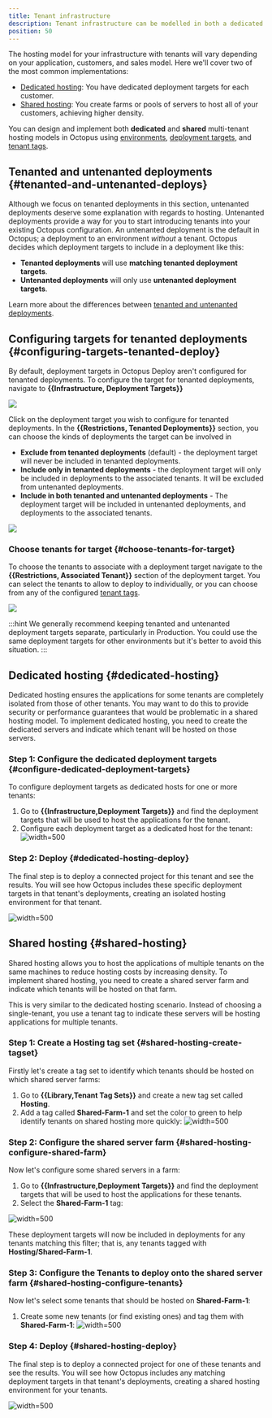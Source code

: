 ```yaml
---
title: Tenant infrastructure
description: Tenant infrastructure can be modelled in both a dedicated or shared way in Octopus using environments, deployment targets, and tenant tags.
position: 50
---
```


The hosting model for your infrastructure with tenants will vary depending on your application, customers, and sales model. Here we'll cover two of the most common implementations:

- [Dedicated hosting](#dedicated-hosting): You have dedicated deployment targets for each customer.
- [Shared hosting](#shared-hosting): You create farms or pools of servers to host all of your customers, achieving higher density.

You can design and implement both **dedicated** and **shared** multi-tenant hosting models in Octopus using [environments](/docs/infrastructure/environments/index.md), [deployment targets](/docs/infrastructure/index.md), and [tenant tags](/docs/tenants/tenant-tags.md).

## Tenanted and untenanted deployments {#tenanted-and-untenanted-deploys}

Although we focus on tenanted deployments in this section, untenanted deployments deserve some explanation with regards to hosting. Untenanted deployments provide a way for you to start introducing tenants into your existing Octopus configuration. An untenanted deployment is the default in Octopus; a deployment to an environment *without* a tenant. Octopus decides which deployment targets to include in a deployment like this:

- **Tenanted deployments** will use **matching tenanted deployment targets**.
- **Untenanted deployments** will only use **untenanted deployment targets**.

Learn more about the differences between [tenanted and untenanted deployments](/docs/tenants/index.md#tenanted-and-untenanted-deployments).

## Configuring targets for tenanted deployments {#configuring-targets-tenanted-deploy}

By default, deployment targets in Octopus Deploy aren't configured for tenanted deployments.  To configure the target for tenanted deployments, navigate to **{{Infrastructure, Deployment Targets}}**

![](images/octopus-deployment-targets.png)

Click on the deployment target you wish to configure for tenanted deployments. In the **{{Restrictions, Tenanted Deployments}}** section, you can choose the kinds of deployments the target can be involved in

- **Exclude from tenanted deployments** (default) - the deployment target will never be included in tenanted deployments.
- **Include only in tenanted deployments** - the deployment target will only be included in deployments to the associated tenants. It will be excluded from untenanted deployments.
- **Include in both tenanted and untenanted deployments** - The deployment target will be included in untenanted deployments, and deployments to the associated tenants.

![](images/target-restrictions-tenant-deployments.png)

### Choose tenants for target {#choose-tenants-for-target}

To choose the tenants to associate with a deployment target navigate to the **{{Restrictions, Associated Tenant}}** section of the deployment target. You can select the tenants to allow to deploy to individually, or you can choose from any of the configured [tenant tags](/docs/tenants/tenant-tags.md).

![](images/target-restrictions-associated-tenants.png)

:::hint
We generally recommend keeping tenanted and untenanted deployment targets separate, particularly in Production. You could use the same deployment targets for other environments but it's better to avoid this situation.
:::

## Dedicated hosting {#dedicated-hosting}

Dedicated hosting ensures the applications for some tenants are completely isolated from those of other tenants. You may want to do this to provide security or performance guarantees that would be problematic in a shared hosting model. To implement dedicated hosting, you need to create the dedicated servers and indicate which tenant will be hosted on those servers.

### Step 1: Configure the dedicated deployment targets {#configure-dedicated-deployment-targets}

To configure deployment targets as dedicated hosts for one or more tenants:

1. Go to **{{Infrastructure,Deployment Targets}}** and find the deployment targets that will be used to host the applications for the tenant. 
1. Configure each deployment target as a dedicated host for the tenant:
   ![](images/multi-tenant-dedicated-deployment-target.png "width=500")

### Step 2: Deploy {#dedicated-hosting-deploy}

The final step is to deploy a connected project for this tenant and see the results. You will see how Octopus includes these specific deployment targets in that tenant's deployments, creating an isolated hosting environment for that tenant.

![](images/multi-tenant-deployment-dedicated.png "width=500")

## Shared hosting {#shared-hosting}

Shared hosting allows you to host the applications of multiple tenants on the same machines to reduce hosting costs by increasing density. To implement shared hosting, you need to create a shared server farm and indicate which tenants will be hosted on that farm. 

This is very similar to the dedicated hosting scenario. Instead of choosing a single-tenant, you use a tenant tag to indicate these servers will be hosting applications for multiple tenants.

### Step 1: Create a Hosting tag set {#shared-hosting-create-tagset}

Firstly let's create a tag set to identify which tenants should be hosted on which shared server farms:

1. Go to **{{Library,Tenant Tag Sets}}** and create a new tag set called **Hosting**.
1. Add a tag called **Shared-Farm-1** and set the color to green to help identify tenants on shared hosting more quickly:
   ![](images/multi-tenant-shared-tag.png "width=500")

### Step 2: Configure the shared server farm {#shared-hosting-configure-shared-farm}

Now let's configure some shared servers in a farm:

1. Go to **{{Infrastructure,Deployment Targets}}** and find the deployment targets that will be used to host the applications for these tenants.
1. Select the **Shared-Farm-1** tag:

![](images/multi-tenant-infra.png "width=500")

These deployment targets will now be included in deployments for any tenants matching this filter; that is, any tenants tagged with **Hosting/Shared-Farm-1**.

### Step 3: Configure the Tenants to deploy onto the shared server farm {#shared-hosting-configure-tenants}

Now let's select some tenants that should be hosted on **Shared-Farm-1**:

1. Create some new tenants (or find existing ones) and tag them with **Shared-Farm-1**:
![](images/multi-tenant-shared-server.png "width=500")

### Step 4: Deploy {#shared-hosting-deploy}

The final step is to deploy a connected project for one of these tenants and see the results. You will see how Octopus includes any matching deployment targets in that tenant's deployments, creating a shared hosting environment for your tenants.

![](images/multi-tenant-shared-deployment.png "width=500")